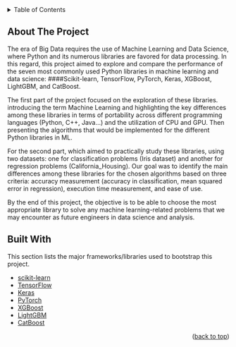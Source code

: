 
<!-- TABLE OF CONTENTS -->
<details>
  <summary>Table of Contents</summary>
  <ol>
    <li>
      <a href="#about-the-project">About The Project</a>
    </li>
    <li>
      <a href="#Algorithms-used-in-this-project">Algorithms</a>
    </li>
    <li>
      <a href="#built-with">Built With</a>
    </li>
  </ol>
</details>




<!-- ABOUT THE PROJECT -->
## About The Project
The era of Big Data requires the use of Machine Learning and Data Science, where Python and its numerous libraries are favored for data processing.
In this regard, this project aimed to explore and compare the performance of the seven most commonly used Python libraries in machine learning and data science: ####Scikit-learn, TensorFlow, PyTorch, Keras, XGBoost, LightGBM, and CatBoost.

The first part of the project focused on the exploration of these libraries. introducing the 
term Machine Learning and highlighting the key differences among these libraries in terms of 
portability across different programming languages (Python, C++, Java...) and the utilization 
of CPU and GPU. Then presenting the algorithms that would be implemented for the different Python libraries in ML.

For the second part, which aimed to practically study these libraries, using two datasets: 
one for classification problems (Iris dataset) and another for regression problems 
(California_Housing). Our goal was to identify the main differences among these libraries for 
the chosen algorithms based on three criteria: accuracy measurement (accuracy in 
classification, mean squared error in regression), execution time measurement, and ease of 
use.

By the end of this project, the objective is to be able to choose the most appropriate library to 
solve any machine learning-related problems that we may encounter as future engineers in 
data science and analysis.

## Built With

This section lists the major frameworks/libraries used to bootstrap this project.

* [scikit-learn](https://scikit-learn.org/)
* [TensorFlow](https://www.tensorflow.org/)
* [Keras](https://keras.io/)
* [PyTorch](https://pytorch.org/)
* [XGBoost](https://xgboost.ai/)
* [LightGBM](https://lightgbm.readthedocs.io/)
* [CatBoost](https://catboost.ai/)


<p align="right">(<a href="#readme-top">back to top</a>)</p>










